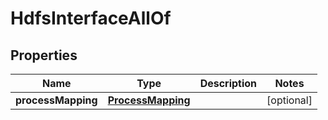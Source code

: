 

# HdfsInterfaceAllOf

## Properties

Name | Type | Description | Notes
------------ | ------------- | ------------- | -------------
**processMapping** | [**ProcessMapping**](ProcessMapping.md) |  |  [optional]



